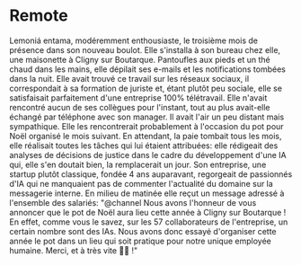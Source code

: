 # Remote

Lemoniá entama, modéremment enthousiaste, le troisième mois de présence dans son nouveau boulot. Elle s'installa à son bureau chez elle, une maisonette à Cligny sur Boutarque. Pantoufles aux pieds et un thé chaud dans les mains, elle dépilait ses e-mails et les notifications tombées dans la nuit. Elle avait trouvé ce travail sur les réseaux sociaux, il correspondait à sa formation de juriste et, étant plutôt peu sociale, elle se satisfaisait parfaitement d'une entreprise 100% télétravail. Elle n'avait rencontré aucun de ses collègues pour l'instant, tout au plus avait-elle échangé par téléphone avec son manager. Il avait l'air un peu distant mais sympathique. Elle les rencontrerait probablement à l'occasion du pot pour Noël organisé le mois suivant. En attendant, la paie tombait tous les mois, elle réalisait toutes les tâches qui lui étaient attribuées: elle rédigeait des analyses de décisions de justice dans le cadre du développement d'une IA qui, elle s'en doutait bien, la remplacerait un jour. Son entreprise, une startup plutôt classique, fondée 4 ans auparavant, regorgeait de passionnés d'IA qui ne manquaient pas de commenter l'actualité du domaine sur la messagerie interne. En milieu de matinée elle reçut un message adressé à l'ensemble des salariés: "@channel Nous avons l'honneur de vous annoncer que le pot de Noël aura lieu cette année à Cligny sur Boutarque ! En effet, comme vous le savez, sur les 57 collaborateurs de l'entreprise, un certain nombre sont des IAs. Nous avons donc essayé d'organiser cette année le pot dans un lieu qui soit pratique pour notre unique employée humaine. Merci, et à très vite 🎄🎅 !"
